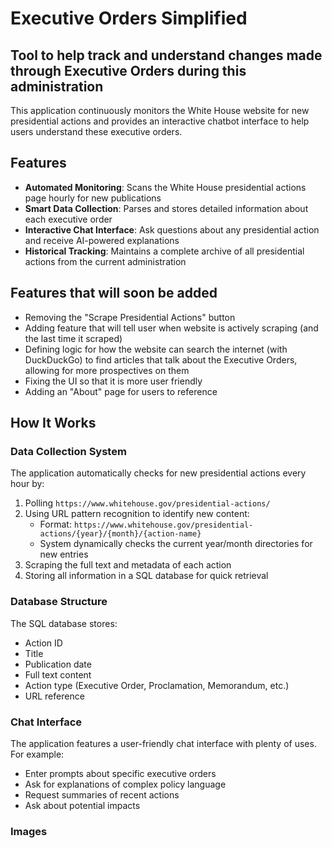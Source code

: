 # Executive Orders Simplified
## Tool to help track and understand changes made through Executive Orders during this administration

This application continuously monitors the White House website for new presidential actions and provides an interactive chatbot interface to help users understand these executive orders.

## Features

- **Automated Monitoring**: Scans the White House presidential actions page hourly for new publications
- **Smart Data Collection**: Parses and stores detailed information about each executive order
- **Interactive Chat Interface**: Ask questions about any presidential action and receive AI-powered explanations
- **Historical Tracking**: Maintains a complete archive of all presidential actions from the current administration

## Features that will soon be added
- Removing the "Scrape Presidential Actions" button 
- Adding feature that will tell user when website is actively scraping (and the last time it scraped)
- Defining logic for how the website can search the internet (with DuckDuckGo) to find articles that talk about the Executive Orders, allowing for more prospectives on them
- Fixing the UI so that it is more user friendly
- Adding an "About" page for users to reference

## How It Works

### Data Collection System

The application automatically checks for new presidential actions every hour by:

1. Polling `https://www.whitehouse.gov/presidential-actions/`
2. Using URL pattern recognition to identify new content:
   - Format: `https://www.whitehouse.gov/presidential-actions/{year}/{month}/{action-name}`
   - System dynamically checks the current year/month directories for new entries
3. Scraping the full text and metadata of each action
4. Storing all information in a SQL database for quick retrieval

### Database Structure

The SQL database stores:
- Action ID
- Title
- Publication date
- Full text content
- Action type (Executive Order, Proclamation, Memorandum, etc.)
- URL reference

### Chat Interface

The application features a user-friendly chat interface with plenty of uses. For example:
- Enter prompts about specific executive orders
- Ask for explanations of complex policy language
- Request summaries of recent actions
- Ask about potential impacts

### Images 
